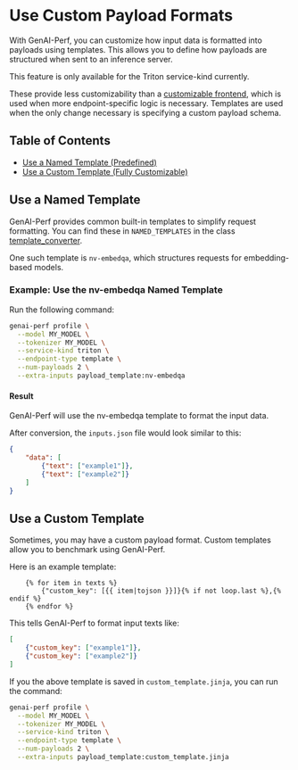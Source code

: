 <!--
Copyright (c) 2025, NVIDIA CORPORATION & AFFILIATES. All rights reserved.

Redistribution and use in source and binary forms, with or without
modification, are permitted provided that the following conditions
are met:
 * Redistributions of source code must retain the above copyright
   notice, this list of conditions and the following disclaimer.
 * Redistributions in binary form must reproduce the above copyright
   notice, this list of conditions and the following disclaimer in the
   documentation and/or other materials provided with the distribution.
 * Neither the name of NVIDIA CORPORATION nor the names of its
   contributors may be used to endorse or promote products derived
   from this software without specific prior written permission.

THIS SOFTWARE IS PROVIDED BY THE COPYRIGHT HOLDERS ``AS IS'' AND ANY
EXPRESS OR IMPLIED WARRANTIES, INCLUDING, BUT NOT LIMITED TO, THE
IMPLIED WARRANTIES OF MERCHANTABILITY AND FITNESS FOR A PARTICULAR
PURPOSE ARE DISCLAIMED.  IN NO EVENT SHALL THE COPYRIGHT OWNER OR
CONTRIBUTORS BE LIABLE FOR ANY DIRECT, INDIRECT, INCIDENTAL, SPECIAL,
EXEMPLARY, OR CONSEQUENTIAL DAMAGES (INCLUDING, BUT NOT LIMITED TO,
PROCUREMENT OF SUBSTITUTE GOODS OR SERVICES; LOSS OF USE, DATA, OR
PROFITS; OR BUSINESS INTERRUPTION) HOWEVER CAUSED AND ON ANY THEORY
OF LIABILITY, WHETHER IN CONTRACT, STRICT LIABILITY, OR TORT
(INCLUDING NEGLIGENCE OR OTHERWISE) ARISING IN ANY WAY OUT OF THE USE
OF THIS SOFTWARE, EVEN IF ADVISED OF THE POSSIBILITY OF SUCH DAMAGE.
-->

# Use Custom Payload Formats

With GenAI-Perf, you can customize how input data is formatted into payloads
using templates. This allows you to define how payloads are
structured when sent to an inference server.

This feature is only available for the Triton service-kind currently.

These provide less customizability than a
[customizable frontend](customizable_frontends.md), which is used when more
endpoint-specific logic is necessary. Templates are used when
the only change necessary is specifying a custom payload schema.

## Table of Contents

- [Use a Named Template (Predefined)](#predefined)
- [Use a Custom Template (Fully Customizable)](#custom)

## Use a Named Template <a id="predefined"></a>

GenAI-Perf provides common built-in templates to simplify request formatting.
You can find these in `NAMED_TEMPLATES` in the class
[template_converter](../genai_perf/inputs/converters/template_converter.py).

One such template is `nv-embedqa`, which structures requests for
embedding-based models.

### Example: Use the nv-embedqa Named Template

Run the following command:

```bash
genai-perf profile \
  --model MY_MODEL \
  --tokenizer MY_MODEL \
  --service-kind triton \
  --endpoint-type template \
  --num-payloads 2 \
  --extra-inputs payload_template:nv-embedqa
```

#### Result
GenAI-Perf will use the nv-embedqa template to format the input data.

After conversion, the `inputs.json` file would look similar to this:

```json
{
    "data": [
        {"text": ["example1"]},
        {"text": ["example2"]}
    ]
}
```

## Use a Custom Template <a id="custom"></a>

Sometimes, you may have a custom payload format.
Custom templates allow you to benchmark using GenAI-Perf.

Here is an example template:
```
    {% for item in texts %}
        {"custom_key": [{{ item|tojson }}]}{% if not loop.last %},{% endif %}
    {% endfor %}
```

This tells GenAI-Perf to format input texts like:

```json
[
    {"custom_key": ["example1"]},
    {"custom_key": ["example2"]}
]
```

If you the above template is saved in `custom_template.jinja`,
you can run the command:

```bash
genai-perf profile \
  --model MY_MODEL \
  --tokenizer MY_MODEL \
  --service-kind triton \
  --endpoint-type template \
  --num-payloads 2 \
  --extra-inputs payload_template:custom_template.jinja
```
